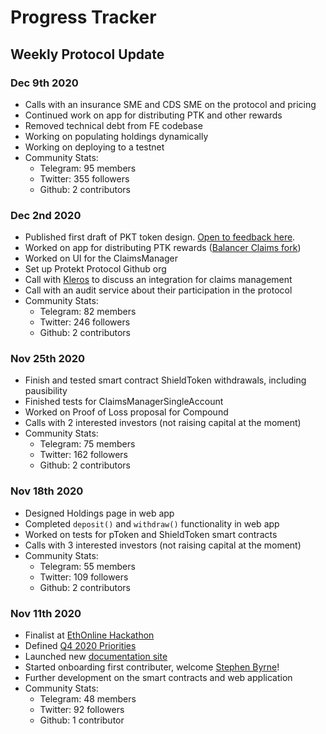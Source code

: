 # Progress Tracker

## Weekly Protocol Update

### Dec 9th 2020
* Calls with an insurance SME and CDS SME on the protocol and pricing
* Continued work on app for distributing PTK and other rewards
* Removed technical debt from FE codebase
* Working on populating holdings dynamically
* Working on deploying to a testnet
* Community Stats:
  * Telegram: 95 members
  * Twitter: 355 followers
  * Github: 2 contributors

### Dec 2nd 2020
* Published first draft of PKT token design. [Open to feedback here](https://github.com/ProtektProtocol/protekt-protocol-docs/issues/1).
* Worked on app for distributing PTK rewards ([Balancer Claims fork](https://claim.balancer.finance/#/))
* Worked on UI for the ClaimsManager
* Set up Protekt Protocol Github org
* Call with [Kleros](https://kleros.io/) to discuss an integration for claims management
* Call with an audit service about their participation in the protocol
* Community Stats:
  * Telegram: 82 members
  * Twitter: 246 followers
  * Github: 2 contributors

### Nov 25th 2020
* Finish and tested smart contract ShieldToken withdrawals, including pausibility
* Finished tests for ClaimsManagerSingleAccount
* Worked on Proof of Loss proposal for Compound
* Calls with 2 interested investors (not raising capital at the moment)
* Community Stats:
  * Telegram: 75 members
  * Twitter: 162 followers
  * Github: 2 contributors

### Nov 18th 2020
* Designed Holdings page in web app
* Completed `deposit()` and `withdraw()` functionality in web app
* Worked on tests for pToken and ShieldToken smart contracts
* Calls with 3 interested investors (not raising capital at the moment)
* Community Stats:
  * Telegram: 55 members
  * Twitter: 109 followers
  * Github: 2 contributors

### Nov 11th 2020
* Finalist at [EthOnline Hackathon](https://hack.ethglobal.co/showcase/protekt-protocol-recH3ArMNQFeMFCJf)
* Defined [Q4 2020 Priorities](/priorities.md)
* Launched new [documentation site](https://corbinpage.github.io/protekt-protocol-docs)
* Started onboarding first contributer, welcome [Stephen Byrne](https://twitter.com/stephenbyrnedub)!
* Further development on the smart contracts and web application
* Community Stats:
  * Telegram: 48 members
  * Twitter: 92 followers
  * Github: 1 contributor
